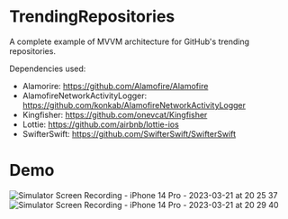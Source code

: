 # TrendingRepositories
A complete example of MVVM architecture for GitHub's trending repositories.

Dependencies used:

- Alamorire: https://github.com/Alamofire/Alamofire
- AlamofireNetworkActivityLogger: https://github.com/konkab/AlamofireNetworkActivityLogger
- Kingfisher: https://github.com/onevcat/Kingfisher
- Lottie: https://github.com/airbnb/lottie-ios
- SwifterSwift: https://github.com/SwifterSwift/SwifterSwift


# Demo

![Simulator Screen Recording - iPhone 14 Pro - 2023-03-21 at 20 25 37](https://user-images.githubusercontent.com/44831689/227354787-e15a667a-38c8-442e-bd82-32ad0ff1e283.gif)
![Simulator Screen Recording - iPhone 14 Pro - 2023-03-21 at 20 29 40](https://user-images.githubusercontent.com/44831689/227355227-27ee3b60-d99d-4b3c-a254-58c734948647.gif)
